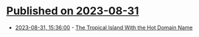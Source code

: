 # [Published on 2023-08-31](index.md)

* [2023-08-31, 15:36:00](https://it.slashdot.org/story/23/08/31/1537207/the-tropical-island-with-the-hot-domain-name?utm_source=rss1.0mainlinkanon&utm_medium=feed) - [The Tropical Island With the Hot Domain Name](https://it.slashdot.org/story/23/08/31/1537207/the-tropical-island-with-the-hot-domain-name?utm_source=rss1.0mainlinkanon&utm_medium=feed)
